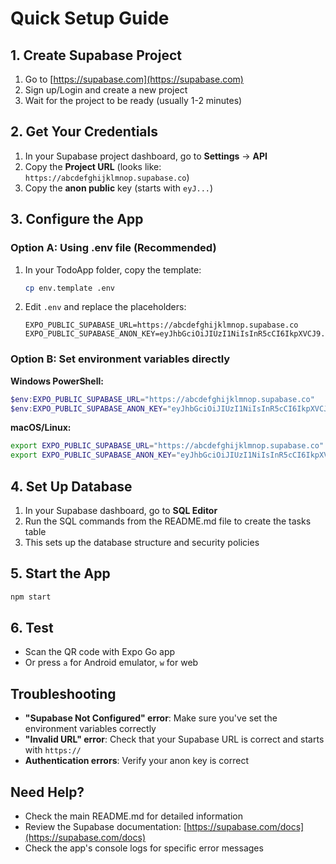 # Quick Setup Guide

## 1. Create Supabase Project

1. Go to [https://supabase.com](https://supabase.com)
2. Sign up/Login and create a new project
3. Wait for the project to be ready (usually 1-2 minutes)

## 2. Get Your Credentials

1. In your Supabase project dashboard, go to **Settings** → **API**
2. Copy the **Project URL** (looks like: `https://abcdefghijklmnop.supabase.co`)
3. Copy the **anon public** key (starts with `eyJ...`)

## 3. Configure the App

### Option A: Using .env file (Recommended)

1. In your TodoApp folder, copy the template:

   ```bash
   cp env.template .env
   ```

2. Edit `.env` and replace the placeholders:
   ```env
   EXPO_PUBLIC_SUPABASE_URL=https://abcdefghijklmnop.supabase.co
   EXPO_PUBLIC_SUPABASE_ANON_KEY=eyJhbGciOiJIUzI1NiIsInR5cCI6IkpXVCJ9...
   ```

### Option B: Set environment variables directly

**Windows PowerShell:**

```powershell
$env:EXPO_PUBLIC_SUPABASE_URL="https://abcdefghijklmnop.supabase.co"
$env:EXPO_PUBLIC_SUPABASE_ANON_KEY="eyJhbGciOiJIUzI1NiIsInR5cCI6IkpXVCJ9..."
```

**macOS/Linux:**

```bash
export EXPO_PUBLIC_SUPABASE_URL="https://abcdefghijklmnop.supabase.co"
export EXPO_PUBLIC_SUPABASE_ANON_KEY="eyJhbGciOiJIUzI1NiIsInR5cCI6IkpXVCJ9..."
```

## 4. Set Up Database

1. In your Supabase dashboard, go to **SQL Editor**
2. Run the SQL commands from the README.md file to create the tasks table
3. This sets up the database structure and security policies

## 5. Start the App

```bash
npm start
```

## 6. Test

- Scan the QR code with Expo Go app
- Or press `a` for Android emulator, `w` for web

## Troubleshooting

- **"Supabase Not Configured" error**: Make sure you've set the environment variables correctly
- **"Invalid URL" error**: Check that your Supabase URL is correct and starts with `https://`
- **Authentication errors**: Verify your anon key is correct

## Need Help?

- Check the main README.md for detailed information
- Review the Supabase documentation: [https://supabase.com/docs](https://supabase.com/docs)
- Check the app's console logs for specific error messages
